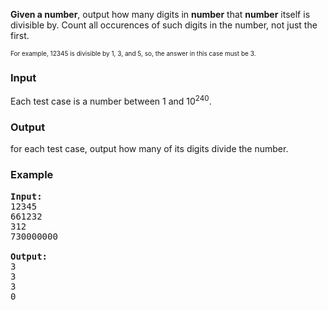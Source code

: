 <p><strong>Given a number</strong>, output how many digits in <strong>number</strong> that <strong>number</strong> itself is divisible by.  Count all occurences of such digits in the number, not just the first.</p>
<p><span style="font-size: x-small;">For example, 12345 is divisible by 1, 3, and 5, so, the answer in this case must be 3.</span></p>
<h3>Input</h3>
<p>Each test case is a number between 1 and 10<sup>240</sup>.</p>
<h3>Output</h3>
<p>for each test case, output how many of its digits divide the number.</p>
<h3>Example</h3>
<pre><strong>Input:<br></strong>12345<br>661232<br>312<br>730000000<br><br><strong>Output:</strong><br>3<br>3<br>3<br>0</pre>